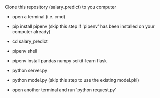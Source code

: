 Clone this repository (salary_predict) to you computer

- open a terminal (i.e. cmd)

- pip install pipenv (skip this step if 'pipenv' has been installed on your computer already)

- cd salary_predict

- pipenv shell

- pipenv install pandas numpy scikit-learn flask

- python server.py

- python model.py (skip this step to use the existing model.pkl)

- open another terminal and run 'python request.py'
